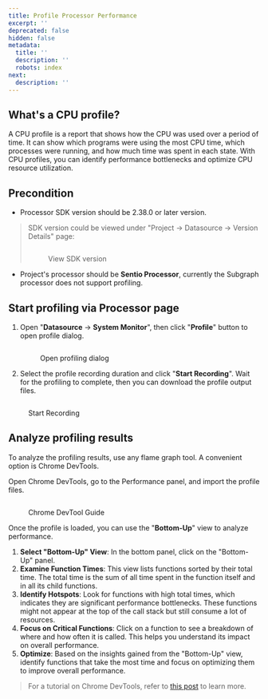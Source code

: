 ```yaml
---
title: Profile Processor Performance
excerpt: ''
deprecated: false
hidden: false
metadata:
  title: ''
  description: ''
  robots: index
next:
  description: ''
---
```

## What's a CPU profile?
A CPU profile is a report that shows how the CPU was used over a period of time. It can show which programs were using the most CPU time, which processes were running, and how much time was spent in each state. With CPU profiles, you can identify performance bottlenecks and optimize CPU resource utilization.

## Precondition
* Processor SDK version should be 2.38.0 or later version.
> SDK version could be viewed under "Project -> Datasource -> Version Details" page: <figure><img src="https://files.gitbook.com/v0/b/gitbook-x-prod.appspot.com/o/spaces%2FnokhZqxlSBFz23VOY47Q%2Fuploads%2FLpxmP2XluzO2GNm9CQG4%2Fimage.png?alt=media&token=bdf8c73c-d9d7-4098-92c5-a9db55ee6c6a" alt=""><figcaption><p>View SDK version</p></figcaption></figure>

* Project's processor should be **Sentio  Processor**, currently the Subgraph processor does not support profiling.

## Start profiling via Processor page
1. Open "**Datasource** -> **System Monitor**", then click "**Profile**" button to open profile dialog.
   <figure><img src="https://files.gitbook.com/v0/b/gitbook-x-prod.appspot.com/o/spaces%2FnokhZqxlSBFz23VOY47Q%2Fuploads%2FJPMcVST6Ys0VO5y7TeRR%2Fimage.png?alt=media&token=48c8460d-ef97-4fd1-b710-1c8360fe75ba" alt=""><figcaption><p>Open profiling dialog</p></figcaption></figure>
3. Select the profile recording duration and click "**Start Recording**". Wait for the profiling to complete, then you can download the profile output files.
<figure><img src="https://files.gitbook.com/v0/b/gitbook-x-prod.appspot.com/o/spaces%2FnokhZqxlSBFz23VOY47Q%2Fuploads%2FDuaiumqc6Qwd7Msoov2E%2Fimage.png?alt=media&token=511b2ade-91c6-4681-b5b2-cf2edba79797" alt=""><figcaption><p>Start Recording</p></figcaption></figure>

## Analyze profiling results
To analyze the profiling results, use any flame graph tool. A convenient option is Chrome DevTools.

Open Chrome DevTools, go to the Performance panel, and import the profile files.
<figure><img src="https://files.gitbook.com/v0/b/gitbook-x-prod.appspot.com/o/spaces%2FnokhZqxlSBFz23VOY47Q%2Fuploads%2FLzLC7Rc5IURpFVqjp93L%2Fimage.png?alt=media&token=8ba40570-1d44-4c71-8dc6-46d70176bda7" alt=""><figcaption><p>Chrome DevTool Guide</p></figcaption></figure>

Once the profile is loaded, you can use the "**Bottom-Up**" view to analyze performance. 

1. **Select "Bottom-Up" View**: In the bottom panel, click on the "Bottom-Up" panel.
2. **Examine Function Times**: This view lists functions sorted by their total time. The total time is the sum of all time spent in the function itself and in all its child functions.
3. **Identify Hotspots**: Look for functions with high total times, which indicates they are significant performance bottlenecks. These functions might not appear at the top of the call stack but still consume a lot of resources.
4. **Focus on Critical Functions**: Click on a function to see a breakdown of where and how often it is called. This helps you understand its impact on overall performance.
5. **Optimize**: Based on the insights gained from the "Bottom-Up" view, identify functions that take the most time and focus on optimizing them to improve overall performance.

> For a tutorial on Chrome DevTools, refer to [this post](https://developer.chrome.com/docs/devtools/performance/reference#analyze) to learn more.
